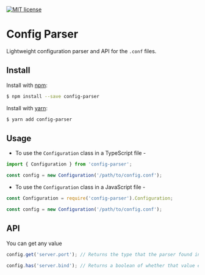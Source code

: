 [![MIT license](http://img.shields.io/badge/license-MIT-brightgreen.svg)](http://opensource.org/licenses/MIT)

# Config Parser

Lightweight configuration parser and API for the `.conf` files.

## Install

Install with [npm](https://www.npmjs.com/):

```sh
$ npm install --save config-parser
```

Install with [yarn](https://yarnpkg.com):

```sh
$ yarn add config-parser
```

## Usage

- To use the `Configuration` class in a TypeScript file -

```ts
import { Configuration } from 'config-parser';

const config = new Configuration('/path/to/config.conf');
```

- To use the `Configuration` class in a JavaScript file -

```js
const Configuration = require('config-parser').Configuration;

const config = new Configuration('/path/to/config.conf');
```

## API

You can get any value

```javascript
config.get('server.port'); // Returns the type that the parser found in the .conf file

config.has('server.bind'); // Returns a boolean of whether that value exists or not
```
